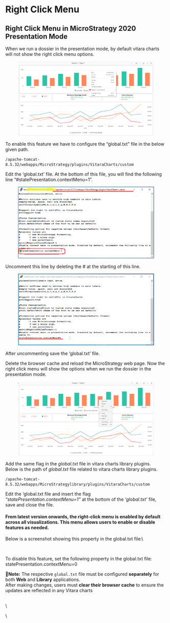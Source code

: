 # Right Click Menu

## Right Click Menu in MicroStrategy 2020 Presentation Mode <a href="#right-click-menu-in-microstrategy-2020-presentation-mode" id="right-click-menu-in-microstrategy-2020-presentation-mode"></a>

When we run a dossier in the presentation mode, by default vitara charts will not show the right click menu options.

<figure><img src="../.gitbook/assets/rightClick3.png" alt=""><figcaption></figcaption></figure>

To enable this feature we have to configure the “global.txt” file in the below given path.

```
/apache-tomcat-8.5.32/webapps/MicroStrategy/plugins/VitaraCharts/custom
```

Edit the ‘global.txt’ file. At the bottom of this file, you will find the following line “#statePresentation.contextMenu=1”.

<figure><img src="../.gitbook/assets/rightClick1.png" alt=""><figcaption></figcaption></figure>

Uncomment this line by deleting the # at the starting of this line.

<figure><img src="../.gitbook/assets/rightClick2.png" alt=""><figcaption></figcaption></figure>

After uncommenting save the ‘global.txt’ file.

Delete the browser cache and reload the MicroStrategy web page. Now the right click menu will show the options when we run the dossier in the presentation mode.

<figure><img src="../.gitbook/assets/rightClick4.png" alt=""><figcaption></figcaption></figure>

Add the same flag in the _global.txt_ file in vitara charts library plugins.\
Below is the path of _global.txt_ file related to vitara charts library plugins.

```
/apache-tomcat-8.5.32/webapps/MicroStrategylibrary/plugins/VitaraCharts/custom
```

Edit the ‘global.txt file and insert the flag _“statePresentation.contextMenu=1”_ at the bottom of the _‘global.txt’_ file, save and close the file.

#### From latest version  onwards, the right-click menu is enabled by default across all visualizations. This menu allows users to enable or disable features as needed.

Below is a screenshot showing this property in the global.txt file:\


<figure><img src="https://lh7-rt.googleusercontent.com/docsz/AD_4nXfLP6LP4qT9vXOicETnSJ13V2D4rtaCioUMeMLP3Uu8Wdzvc-6OWPFvvEI1JiutXvIT6ja30KXE6BwTlLHvewSMBpihVVvCiWA8w45D0ou8w9TjyhcJ7ri9IFNMwLhykYrO3Hlr6Q?key=HG8zy91NAlh2msPjWJsC0g" alt=""><figcaption></figcaption></figure>

To disable this feature, set the following property in the global.txt file:\
statePresentation.contextMenu=0

📌**Note:** The respective `global.txt` file must be configured **separately** for both **Web** and **Library** applications.\
After making changes, users must **clear their browser cache** to ensure the updates are reflected in any Vitara charts

\
\


\
